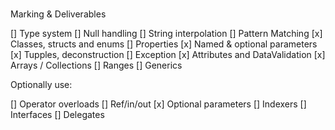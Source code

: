 #

Marking & Deliverables

  []  Type system
  []  Null handling
  []  String interpolation
  []  Pattern Matching
  [x]  Classes, structs and enums
  []  Properties
  [x]  Named & optional parameters
  [x]  Tupples, deconstruction
  []  Exception
  [x]  Attributes and DataValidation
  [x]  Arrays / Collections
  []  Ranges
  []  Generics

Optionally use:

  []  Operator overloads
  []  Ref/in/out
  [x]  Optional parameters
  []  Indexers
  []  Interfaces
  []  Delegates

